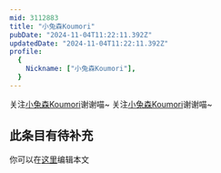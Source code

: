 ```yaml
---
mid: 3112883
title: "小兔森Koumori"
pubDate: "2024-11-04T11:22:11.392Z"
updatedDate: "2024-11-04T11:22:11.392Z"
profile:
  {
    Nickname: ["小兔森Koumori"],
  }
---
```


关注[小兔森Koumori](https://space.bilibili.com/3112883)谢谢喵~ 关注[小兔森Koumori](https://space.bilibili.com/3112883)谢谢喵~

## 此条目有待补充
你可以在[这里](https://github.com/Yuhanawa/VTuber.ICU-Content/edit/master/v/小兔森Koumori/index.md)编辑本文
